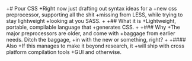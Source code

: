 +# Pour CSS
+Right now just drafting out syntax ideas for a 
+new css preprocessor, supporting all the shit 
+missing from LESS, while trying to stay lightweight 
+looking at you SASS.
+
+## What it is
+Lightweight, portable, compilable language that
+generates CSS.
+
+### Why
+The major preprocessors are older, and come with 
+baggage from earlier needs. Ditch the baggage, 
+in with the new or something, right?
+
+#### Also
+If this manages to make it beyond research, it 
+will ship with cross platform compilation tools 
+GUI and otherwise.